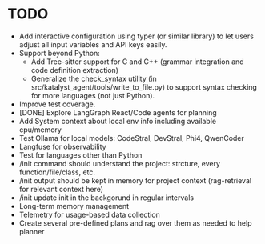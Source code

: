 # TODO

- Add interactive configuration using typer (or similar library) to let users adjust all input variables and API keys easily.
- Support beyond Python:
    - Add Tree-sitter support for C and C++ (grammar integration and code definition extraction)
    - Generalize the check_syntax utility (in src/katalyst_agent/tools/write_to_file.py) to support syntax checking for more languages (not just Python).
- Improve test coverage.
- [DONE] Explore LangGraph React/Code agents for planning
- Add System context about local env info including available cpu/memory
- Test Ollama for local models: CodeStral, DevStral, Phi4, QwenCoder
- Langfuse for observability
- Test for languages other than Python
- /init command should understand the project: strcture, every function/file/class, etc.
- /init output should be kept in memory for project context (rag-retrieval for relevant context here)
- /init update init in the backgorund in regular intervals
- Long-term memory management
- Telemetry for usage-based data collection
- Create several pre-defined plans and rag over them as needed to help planner
